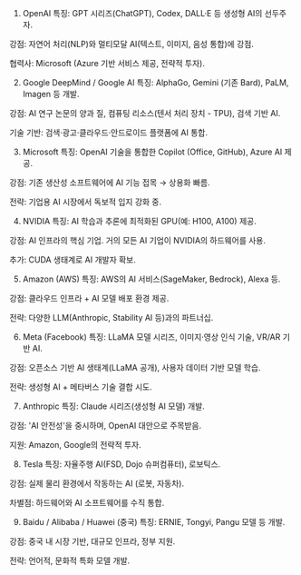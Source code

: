 1. OpenAI
특징: GPT 시리즈(ChatGPT), Codex, DALL·E 등 생성형 AI의 선두주자.

강점: 자연어 처리(NLP)와 멀티모달 AI(텍스트, 이미지, 음성 통합)에 강점.

협력사: Microsoft (Azure 기반 서비스 제공, 전략적 투자).

2. Google DeepMind / Google AI
특징: AlphaGo, Gemini (기존 Bard), PaLM, Imagen 등 개발.

강점: AI 연구 논문의 양과 질, 컴퓨팅 리소스(텐서 처리 장치 - TPU), 검색 기반 AI.

기술 기반: 검색·광고·클라우드·안드로이드 플랫폼에 AI 통합.

3. Microsoft
특징: OpenAI 기술을 통합한 Copilot (Office, GitHub), Azure AI 제공.

강점: 기존 생산성 소프트웨어에 AI 기능 접목 → 상용화 빠름.

전략: 기업용 AI 시장에서 독보적 입지 강화 중.

4. NVIDIA
특징: AI 학습과 추론에 최적화된 GPU(예: H100, A100) 제공.

강점: AI 인프라의 핵심 기업. 거의 모든 AI 기업이 NVIDIA의 하드웨어를 사용.

추가: CUDA 생태계로 AI 개발자 확보.

5. Amazon (AWS)
특징: AWS의 AI 서비스(SageMaker, Bedrock), Alexa 등.

강점: 클라우드 인프라 + AI 모델 배포 환경 제공.

전략: 다양한 LLM(Anthropic, Stability AI 등)과의 파트너십.

6. Meta (Facebook)
특징: LLaMA 모델 시리즈, 이미지·영상 인식 기술, VR/AR 기반 AI.

강점: 오픈소스 기반 AI 생태계(LLaMA 공개), 사용자 데이터 기반 모델 학습.

전략: 생성형 AI + 메타버스 기술 결합 시도.

7. Anthropic
특징: Claude 시리즈(생성형 AI 모델) 개발.

강점: 'AI 안전성'을 중시하며, OpenAI 대안으로 주목받음.

지원: Amazon, Google의 전략적 투자.

8. Tesla
특징: 자율주행 AI(FSD, Dojo 슈퍼컴퓨터), 로보틱스.

강점: 실제 물리 환경에서 작동하는 AI (로봇, 자동차).

차별점: 하드웨어와 AI 소프트웨어를 수직 통합.

9. Baidu / Alibaba / Huawei (중국)
특징: ERNIE, Tongyi, Pangu 모델 등 개발.

강점: 중국 내 시장 기반, 대규모 인프라, 정부 지원.

전략: 언어적, 문화적 특화 모델 개발.

